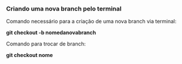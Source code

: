 ### Criando uma nova branch pelo terminal

Comando necessário para a criação de uma nova branch via terminal:

**git checkout -b nomedanovabranch**

Comando para trocar de branch:

**git checkout nome**